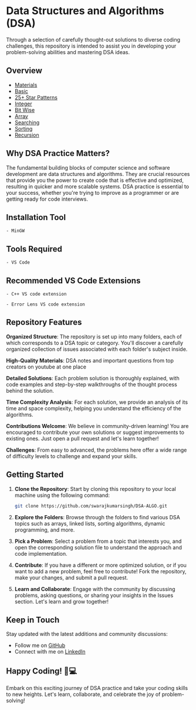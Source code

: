 # Data Structures and Algorithms (DSA)

Through a selection of carefully thought-out solutions to diverse coding challenges, this repository is intended to assist you in developing your problem-solving abilities and mastering DSA ideas.
## Overview
- [Materials](https://github.com/swarajkumarsingh/DSA-ALGO/tree/master/Materials)
- [Basic](https://github.com/swarajkumarsingh/DSA-ALGO/tree/master/syntax)
- [25+ Star Patterns](https://github.com/swarajkumarsingh/DSA-ALGO/tree/master/patterns)
- [Integer](https://github.com/swarajkumarsingh/DSA-ALGO/tree/master/Integer)
- [Bit Wise](https://github.com/swarajkumarsingh/DSA-ALGO/tree/master/Bit-Wise)
- [Array](https://github.com/swarajkumarsingh/DSA-ALGO/tree/master/array)
- [Searching](https://github.com/swarajkumarsingh/DSA-ALGO/tree/master/Search%20Algorithm)
- [Sorting](https://github.com/swarajkumarsingh/DSA-ALGO/tree/master/Sorting%20Algorithm)
- [Recursion](https://github.com/swarajkumarsingh/DSA-ALGO/tree/master/recursion)

## Why DSA Practice Matters?

The fundamental building blocks of computer science and software development are data structures and algorithms. They are crucial resources that provide you the power to create code that is effective and optimized, resulting in quicker and more scalable systems. DSA practice is essential to your success, whether you're trying to improve as a programmer or are getting ready for code interviews.

## Installation Tool

```
- MinGW
```

## Tools Required

```
- VS Code
```

## Recommended VS Code Extensions

```
- C++ VS code extension
```

```
- Error Lens VS code extension
```

## Repository Features

**Organized Structure**: The repository is set up into many folders, each of which corresponds to a DSA topic or category. You'll discover a carefully organized collection of issues associated with each folder's subject inside.

**High-Quality Materials**: DSA notes and important questions from top creators on youtube at one place

**Detailed Solutions**: Each problem solution is thoroughly explained, with code examples and step-by-step walkthroughs of the thought process behind the solution.

**Time Complexity Analysis**: For each solution, we provide an analysis of its time and space complexity, helping you understand the efficiency of the algorithms.

**Contributions Welcome**: We believe in community-driven learning! You are encouraged to contribute your own solutions or suggest improvements to existing ones. Just open a pull request and let's learn together!

**Challenges**: From easy to advanced, the problems here offer a wide range of difficulty levels to challenge and expand your skills.

## Getting Started

1. **Clone the Repository**: Start by cloning this repository to your local machine using the following command:

      ```bash
      git clone https://github.com/swarajkumarsingh/DSA-ALGO.git
      ```

2. **Explore the Folders**: Browse through the folders to find various DSA topics such as arrays, linked lists, sorting algorithms, dynamic programming, and more.

3. **Pick a Problem**: Select a problem from a topic that interests you, and open the corresponding solution file to understand the approach and code implementation.

4. **Contribute**: If you have a different or more optimized solution, or if you want to add a new problem, feel free to contribute! Fork the repository, make your changes, and submit a pull request.

5. **Learn and Collaborate**: Engage with the community by discussing problems, asking questions, or sharing your insights in the Issues section. Let's learn and grow together!

## Keep in Touch

Stay updated with the latest additions and community discussions:

- Follow me on [GitHub](https://github.com/swarajkumarsingh)
- Connect with me on [LinkedIn](https://www.linkedin.com/in/swarajkumarsingh)

## Happy Coding! 🚀💻

Embark on this exciting journey of DSA practice and take your coding skills to new heights. Let's learn, collaborate, and celebrate the joy of problem-solving!
